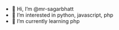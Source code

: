 - 👋 Hi, I’m @mr-sagarbhatt
- 👀 I’m interested in python, javascript, php
- 🌱 I’m currently learning php

<!---
- 💞️ I’m looking to collaborate on ...
- 📫 How to reach me ...
-->

<!--
S1G1R/S1G1R is a ✨ special ✨ repository because its `README.md` (this file) appears on your GitHub profile.
You can click the Preview link to take a look at your changes.
--->
